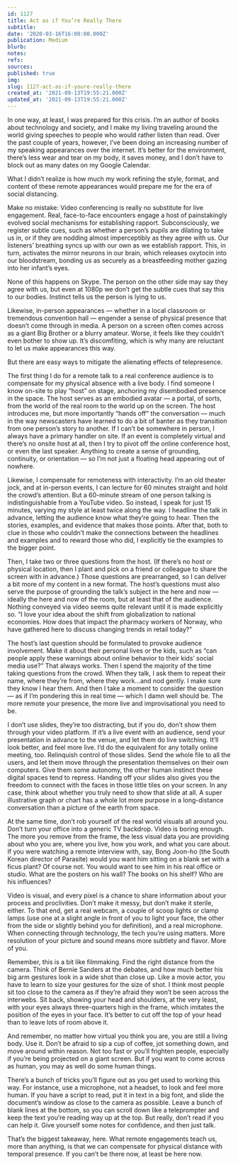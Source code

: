 ```yaml
---
id: 1127
title: Act as if You’re Really There
subtitle: 
date: '2020-03-16T16:00:00.000Z'
publication: Medium
blurb: 
notes: 
refs: 
sources: 
published: true
img: 
slug: 1127-act-as-if-youre-really-there
created_at: '2021-09-13T19:55:21.000Z'
updated_at: '2021-09-13T19:55:21.000Z'
---
```

In one way, at least, I was prepared for this crisis. I’m an author of books about technology and society, and I make my living traveling around the world giving speeches to people who would rather listen than read. Over the past couple of years, however, I’ve been doing an increasing number of my speaking appearances over the internet. It’s better for the environment, there’s less wear and tear on my body, it saves money, and I don’t have to block out as many dates on my Google Calendar.

What I didn’t realize is how much my work refining the style, format, and content of these remote appearances would prepare me for the era of social distancing.

Make no mistake: Video conferencing is really no substitute for live engagement. Real, face-to-face encounters engage a host of painstakingly evolved social mechanisms for establishing rapport. Subconsciously, we register subtle cues, such as whether a person’s pupils are dilating to take us in, or if they are nodding almost imperceptibly as they agree with us. Our listeners’ breathing syncs up with our own as we establish rapport. This, in turn, activates the mirror neurons in our brain, which releases oxytocin into our bloodstream, bonding us as securely as a breastfeeding mother gazing into her infant’s eyes.

None of this happens on Skype. The person on the other side may say they agree with us, but even at 1080p we don’t get the subtle cues that say this to our bodies. Instinct tells us the person is lying to us.

Likewise, in-person appearances — whether in a local classroom or tremendous convention hall — engender a sense of physical presence that doesn’t come through in media. A person on a screen often comes across as a giant Big Brother or a blurry amateur. Worse, it feels like they couldn’t even bother to show up. It’s discomfiting, which is why many are reluctant to let us make appearances this way.

But there are easy ways to mitigate the alienating effects of telepresence.

The first thing I do for a remote talk to a real conference audience is to compensate for my physical absence with a live body. I find someone I know on-site to play “host” on stage, anchoring my disembodied presence in the space. The host serves as an embodied avatar — a portal, of sorts, from the world of the real room to the world up on the screen. The host introduces me, but more importantly “hands off” the conversation — much in the way newscasters have learned to do a bit of banter as they transition from one person’s story to another. If I can’t be somewhere in person, I always have a primary handler on site. If an event is completely virtual and there’s no onsite host at all, then I try to pivot off the online conference host, or even the last speaker. Anything to create a sense of grounding, continuity, or orientation — so I’m not just a floating head appearing out of nowhere.

Likewise, I compensate for remoteness with interactivity. I’m an old theater jock, and at in-person events, I can lecture for 60 minutes straight and hold the crowd’s attention. But a 60-minute stream of one person talking is indistinguishable from a YouTube video. So instead, I speak for just 15 minutes, varying my style at least twice along the way. I headline the talk in advance, letting the audience know what they’re going to hear. Then the stories, examples, and evidence that makes those points. After that, both to clue in those who couldn’t make the connections between the headlines and examples and to reward those who did, I explicitly tie the examples to the bigger point.

Then, I take two or three questions from the host. (If there’s no host or physical location, then I plant and pick on a friend or colleague to share the screen with in advance.) Those questions are prearranged, so I can deliver a bit more of my content in a new format. The host’s questions must also serve the purpose of grounding the talk’s subject in the here and now — ideally the here and now of the room, but at least that of the audience. Nothing conveyed via video seems quite relevant until it is made explicitly so. “I love your idea about the shift from globalization to national economies. How does that impact the pharmacy workers of Norway, who have gathered here to discuss changing trends in retail today?”

The host’s last question should be formulated to provoke audience involvement. Make it about their personal lives or the kids, such as “can people apply these warnings about online behavior to their kids’ social media use?” That always works. Then I spend the majority of the time taking questions from the crowd. When they talk, I ask them to repeat their name, where they’re from, where they work…and nod gently. I make sure they know I hear them. And then I take a moment to consider the question — as if I’m pondering this in real time — which I damn well should be. The more remote your presence, the more live and improvisational you need to be.

I don’t use slides, they’re too distracting, but if you do, don’t show them through your video platform. If it’s a live event with an audience, send your presentation in advance to the venue, and let them do live switching. It’ll look better, and feel more live. I’d do the equivalent for any totally online meeting, too. Relinquish control of those slides. Send the whole file to all the users, and let them move through the presentation themselves on their own computers. Give them some autonomy, the other human instinct these digital spaces tend to repress. Handing off your slides also gives you the freedom to connect with the faces in those little tiles on your screen. In any case, think about whether you truly need to show that slide at all. A super illustrative graph or chart has a whole lot more purpose in a long-distance conversation than a picture of the earth from space.

At the same time, don’t rob yourself of the real world visuals all around you. Don’t turn your office into a generic TV backdrop. Video is boring enough. The more you remove from the frame, the less visual data you are providing about who you are, where you live, how you work, and what you care about. If you were watching a remote interview with, say, Bong Joon-ho (the South Korean director of Parasite) would you want him sitting on a blank set with a ficus plant? Of course not. You would want to see him in his real office or studio. What are the posters on his wall? The books on his shelf? Who are his influences?

Video is visual, and every pixel is a chance to share information about your process and proclivities. Don’t make it messy, but don’t make it sterile, either. To that end, get a real webcam, a couple of scoop lights or clamp lamps (use one at a slight angle in front of you to light your face, the other from the side or slightly behind you for definition), and a real microphone. When connecting through technology, the tech you’re using matters. More resolution of your picture and sound means more subtlety and flavor. More of you.

Remember, this is a bit like filmmaking. Find the right distance from the camera. Think of Bernie Sanders at the debates, and how much better his big arm gestures look in a wide shot than close up. Like a movie actor, you have to learn to size your gestures for the size of shot. I think most people sit too close to the camera as if they’re afraid they won’t be seen across the interwebs. Sit back, showing your head and shoulders, at the very least, with your eyes always three-quarters high in the frame, which imitates the position of the eyes in your face. It’s better to cut off the top of your head than to leave lots of room above it.

And remember, no matter how virtual you think you are, you are still a living body. Use it. Don’t be afraid to sip a cup of coffee, jot something down, and move around within reason. Not too fast or you’ll frighten people, especially if you’re being projected on a giant screen. But if you want to come across as human, you may as well do some human things.

There’s a bunch of tricks you’ll figure out as you get used to working this way. For instance, use a microphone, not a headset, to look and feel more human. If you have a script to read, put it in text in a big font, and slide the document’s window as close to the camera as possible. Leave a bunch of blank lines at the bottom, so you can scroll down like a teleprompter and keep the text you’re reading way up at the top. But really, don’t read if you can help it. Give yourself some notes for confidence, and then just talk.

That’s the biggest takeaway, here. What remote engagements teach us, more than anything, is that we can compensate for physical distance with temporal presence. If you can’t be there now, at least be here now.
